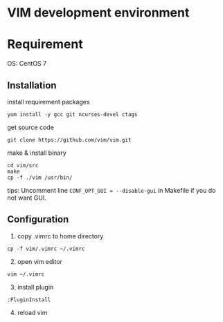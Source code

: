 # VIM development environment

# Requirement

OS: CentOS 7

## Installation

install requirement packages

```
yum install -y gcc git ncurses-devel ctags
```

get source code

```
git clone https://github.com/vim/vim.git
```

make & install binary

```
cd vim/src
make
cp -f ./vim /usr/bin/
```
tips: Uncomment line `CONF_OPT_GUI = --disable-gui` in Makefile if you do not want GUI.

## Configuration

1. copy .vimrc to home directory
```
cp -f vim/.vimrc ~/.vimrc
```

2. open vim editor
```
vim ~/.vimrc
```

3. install plugin
```
:PluginInstall
```

4. reload vim
